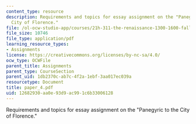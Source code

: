 ```yaml
---
content_type: resource
description: Requirements and topics for essay assignment on the "Panegyric to the
  City of Florence."
file: /ol-ocw-studio-app/courses/21h-311-the-renaissance-1300-1600-fall-2004/12682930aa0e93d9ac991c6b33006128_paper_4.pdf
file_size: 10746
file_type: application/pdf
learning_resource_types:
- Assignments
license: https://creativecommons.org/licenses/by-nc-sa/4.0/
ocw_type: OCWFile
parent_title: Assignments
parent_type: CourseSection
parent_uid: 1db2370c-ab7c-4f2a-1ebf-3aa017ec039a
resourcetype: Document
title: paper_4.pdf
uid: 12682930-aa0e-93d9-ac99-1c6b33006128
---
```

Requirements and topics for essay assignment on the "Panegyric to the City of Florence."